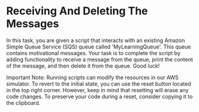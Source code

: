# Receiving And Deleting The Messages

In this task, you are given a script that interacts with an existing Amazon Simple Queue Service (SQS) queue called 'MyLearningQueue'. This queue contains motivational messages. Your task is to complete the script by adding functionality to receive a message from the queue, print the content of the message, and then delete it from the queue. Good luck!

Important Note: Running scripts can modify the resources in our AWS simulator. To revert to the initial state, you can use the reset button located in the top right corner. However, keep in mind that resetting will erase any code changes. To preserve your code during a reset, consider copying it to the clipboard.